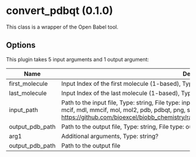 # convert_pdbqt (0.1.0)

This class is a wrapper of the Open Babel tool.

## Options

This plugin takes     5     input arguments and 1 output argument:

| Name          | Description             | I/O    | Type   | Default |
|---------------|-------------------------|--------|--------|---------|
| first_molecule | Input Index of the first molecule (1-based), Type: string? | Input | string | string |
| last_molecule | Input Index of the last molecule (1-based), Type: string? | Input | string | string |
| input_path | Path to the input file, Type: string, File type: input, Accepted formats: dat, ent, fa, fasta, gro, inp, log, mcif, mdl, mmcif, mol, mol2, pdb, pdbqt, png, sdf, smi, smiles, txt, xml, xtc, Example file: https://github.com/bioexcel/biobb_chemistry/raw/master/biobb_chemistry/test/data/babel/babel.smi | Input | File | File |
| output_pdb_path | Path to the output file, Type: string, File type: output, Accepted formats: pdb | Input | string | string |
| arg1 | Additional arguments, Type: string? | Input | string | string |
| output_pdb_path | Path to the output file | Output | File | File |
